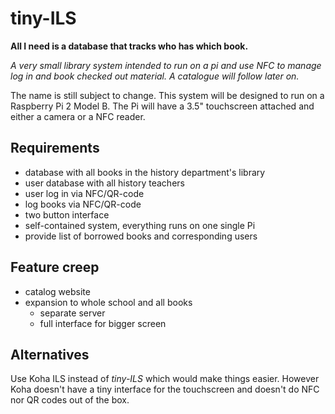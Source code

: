 # tiny-ILS
**All I need is a database that tracks who has which book.**

*A very small library system intended to run on a pi and use NFC to manage log in and book checked out material. A catalogue will follow later on.*

The name is still subject to change.
This system will be designed to run on a Raspberry Pi 2 Model B.
The Pi will have a 3.5" touchscreen attached and either a camera or a NFC reader.

## Requirements
- database with all books in the history department's library
- user database with all history teachers
- user log in via NFC/QR-code
- log books via NFC/QR-code
- two button interface
- self-contained system, everything runs on one single Pi
- provide list of borrowed books and corresponding users

## Feature creep
- catalog website
- expansion to whole school and all books
  - separate server
  - full interface for bigger screen
  
## Alternatives
Use Koha ILS instead of *tiny-ILS* which would make things easier. However Koha doesn't have a tiny interface for the touchscreen and doesn't do NFC nor QR codes out of the box.
